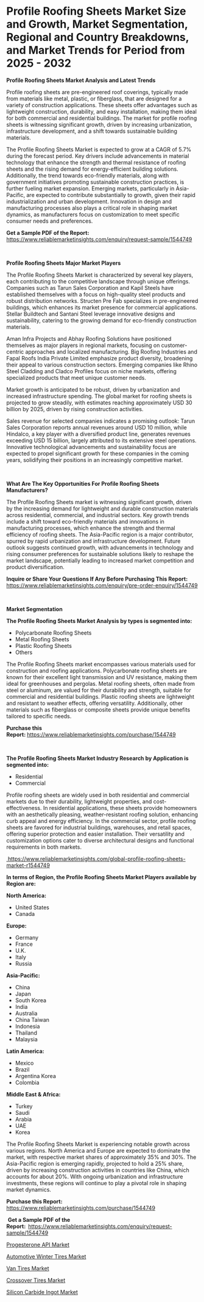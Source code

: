 <p><h1>Profile Roofing Sheets Market Size and Growth, Market Segmentation, Regional and Country Breakdowns, and Market Trends for Period from 2025 -  2032</h1></p><p><strong>Profile Roofing Sheets Market Analysis and Latest Trends</strong></p>
<p><p>Profile roofing sheets are pre-engineered roof coverings, typically made from materials like metal, plastic, or fiberglass, that are designed for a variety of construction applications. These sheets offer advantages such as lightweight construction, durability, and easy installation, making them ideal for both commercial and residential buildings. The market for profile roofing sheets is witnessing significant growth, driven by increasing urbanization, infrastructure development, and a shift towards sustainable building materials.</p><p>The Profile Roofing Sheets Market is expected to grow at a CAGR of 5.7% during the forecast period. Key drivers include advancements in material technology that enhance the strength and thermal resistance of roofing sheets and the rising demand for energy-efficient building solutions. Additionally, the trend towards eco-friendly materials, along with government initiatives promoting sustainable construction practices, is further fueling market expansion. Emerging markets, particularly in Asia-Pacific, are expected to contribute substantially to growth, given their rapid industrialization and urban development. Innovation in design and manufacturing processes also plays a critical role in shaping market dynamics, as manufacturers focus on customization to meet specific consumer needs and preferences.</p></p>
<p><strong>Get a Sample PDF of the Report:&nbsp;</strong> <a href="https://www.reliablemarketinsights.com/enquiry/request-sample/1544749?utm_campaign=2129&utm_medium=2&utm_source=Github&utm_content=ia&utm_term=30012025&utm_id=profile-roofing-sheets">https://www.reliablemarketinsights.com/enquiry/request-sample/1544749</a></p>
<p>&nbsp;</p>
<p><strong>Profile Roofing Sheets Major Market Players</strong></p>
<p><p>The Profile Roofing Sheets Market is characterized by several key players, each contributing to the competitive landscape through unique offerings. Companies such as Tarun Sales Corporation and Kapil Steels have established themselves with a focus on high-quality steel products and robust distribution networks. Structen Pre Fab specializes in pre-engineered buildings, which enhances its market presence for commercial applications. Stellar Buildtech and Santani Steel leverage innovative designs and sustainability, catering to the growing demand for eco-friendly construction materials.</p><p>Aman Infra Projects and Abhay Roofing Solutions have positioned themselves as major players in regional markets, focusing on customer-centric approaches and localized manufacturing. Big Roofing Industries and Fapal Roofs India Private Limited emphasize product diversity, broadening their appeal to various construction sectors. Emerging companies like Rhino Steel Cladding and Cladco Profiles focus on niche markets, offering specialized products that meet unique customer needs.</p><p>Market growth is anticipated to be robust, driven by urbanization and increased infrastructure spending. The global market for roofing sheets is projected to grow steadily, with estimates reaching approximately USD 30 billion by 2025, driven by rising construction activities.</p><p>Sales revenue for selected companies indicates a promising outlook: Tarun Sales Corporation reports annual revenues around USD 10 million, while Hindalco, a key player with a diversified product line, generates revenues exceeding USD 15 billion, largely attributed to its extensive steel operations. Innovative technological advancements and sustainability focus are expected to propel significant growth for these companies in the coming years, solidifying their positions in an increasingly competitive market.</p></p>
<p>&nbsp;</p>
<p><strong>What Are The Key Opportunities For Profile Roofing Sheets Manufacturers?</strong></p>
<p><p>The Profile Roofing Sheets market is witnessing significant growth, driven by the increasing demand for lightweight and durable construction materials across residential, commercial, and industrial sectors. Key growth trends include a shift toward eco-friendly materials and innovations in manufacturing processes, which enhance the strength and thermal efficiency of roofing sheets. The Asia-Pacific region is a major contributor, spurred by rapid urbanization and infrastructure development. Future outlook suggests continued growth, with advancements in technology and rising consumer preferences for sustainable solutions likely to reshape the market landscape, potentially leading to increased market competition and product diversification.</p></p>
<p><strong>Inquire or Share Your Questions If Any Before Purchasing This Report:</strong> <a href="https://www.reliablemarketinsights.com/enquiry/pre-order-enquiry/1544749?utm_campaign=2129&utm_medium=2&utm_source=Github&utm_content=ia&utm_term=30012025&utm_id=profile-roofing-sheets">https://www.reliablemarketinsights.com/enquiry/pre-order-enquiry/1544749</a></p>
<p>&nbsp;</p>
<p><strong>Market Segmentation</strong></p>
<p><strong>The Profile Roofing Sheets Market Analysis by types is segmented into:</strong></p>
<p><ul><li>Polycarbonate Roofing Sheets</li><li>Metal Roofing Sheets</li><li>Plastic Roofing Sheets</li><li>Others</li></ul></p>
<p><p>The Profile Roofing Sheets market encompasses various materials used for construction and roofing applications. Polycarbonate roofing sheets are known for their excellent light transmission and UV resistance, making them ideal for greenhouses and pergolas. Metal roofing sheets, often made from steel or aluminum, are valued for their durability and strength, suitable for commercial and residential buildings. Plastic roofing sheets are lightweight and resistant to weather effects, offering versatility. Additionally, other materials such as fiberglass or composite sheets provide unique benefits tailored to specific needs.</p></p>
<p><strong>Purchase this Report:&nbsp;</strong><a href="https://www.reliablemarketinsights.com/purchase/1544749?utm_campaign=2129&utm_medium=2&utm_source=Github&utm_content=ia&utm_term=30012025&utm_id=profile-roofing-sheets">https://www.reliablemarketinsights.com/purchase/1544749</a></p>
<p>&nbsp;</p>
<p><strong>The Profile Roofing Sheets Market Industry Research by Application is segmented into:</strong></p>
<p><ul><li>Residential</li><li>Commercial</li></ul></p>
<p><p>Profile roofing sheets are widely used in both residential and commercial markets due to their durability, lightweight properties, and cost-effectiveness. In residential applications, these sheets provide homeowners with an aesthetically pleasing, weather-resistant roofing solution, enhancing curb appeal and energy efficiency. In the commercial sector, profile roofing sheets are favored for industrial buildings, warehouses, and retail spaces, offering superior protection and easier installation. Their versatility and customization options cater to diverse architectural designs and functional requirements in both markets.</p></p>
<p><a href="https://www.reliablemarketinsights.com/global-profile-roofing-sheets-market-r1544749?utm_campaign=2129&utm_medium=2&utm_source=Github&utm_content=ia&utm_term=30012025&utm_id=profile-roofing-sheets">&nbsp;https://www.reliablemarketinsights.com/global-profile-roofing-sheets-market-r1544749</a></p>
<p><strong>In terms of Region, the Profile Roofing Sheets Market Players available by Region are:</strong></p>
<p>
    <p> <strong> North America: </strong>
        <ul>
            <li>United States</li>
            <li>Canada</li>
        </ul>
        </p> 
    <p> <strong> Europe: </strong>
        <ul>
            <li>Germany</li>
            <li>France</li>
            <li>U.K.</li>
            <li>Italy</li>
            <li>Russia</li>
        </ul>
        </p> 
    <p> <strong> Asia-Pacific: </strong>
        <ul>
            <li>China</li>
            <li>Japan</li>
            <li>South Korea</li>
            <li>India</li>
            <li>Australia</li>
            <li>China Taiwan</li>
            <li>Indonesia</li>
            <li>Thailand</li>
            <li>Malaysia</li>
        </ul>
        </p> 
    <p> <strong> Latin America: </strong>
        <ul>
            <li>Mexico</li>
            <li>Brazil</li>
            <li>Argentina Korea</li>
            <li>Colombia</li>
        </ul>
        </p> 
    <p> <strong> Middle East & Africa: </strong>
        <ul>
            <li>Turkey</li>
            <li>Saudi</li>
            <li>Arabia</li>
            <li>UAE</li>
            <li>Korea</li>
        </ul>
    </p>
    </p>
<p><p>The Profile Roofing Sheets Market is experiencing notable growth across various regions. North America and Europe are expected to dominate the market, with respective market shares of approximately 35% and 30%. The Asia-Pacific region is emerging rapidly, projected to hold a 25% share, driven by increasing construction activities in countries like China, which accounts for about 20%. With ongoing urbanization and infrastructure investments, these regions will continue to play a pivotal role in shaping market dynamics.</p></p>
<p><strong>Purchase this Report: </strong><a href="https://www.reliablemarketinsights.com/purchase/1544749?utm_campaign=2129&utm_medium=2&utm_source=Github&utm_content=ia&utm_term=30012025&utm_id=profile-roofing-sheets">https://www.reliablemarketinsights.com/purchase/1544749</a></p>
<p>&nbsp;<strong>Get a Sample PDF of the Report:&nbsp;&nbsp;</strong><a href="https://www.reliablemarketinsights.com/enquiry/request-sample/1544749?utm_campaign=2129&utm_medium=2&utm_source=Github&utm_content=ia&utm_term=30012025&utm_id=profile-roofing-sheets">https://www.reliablemarketinsights.com/enquiry/request-sample/1544749</a></p>
<p><strong></strong></p>
<p><p><a href="https://github.com/paganellijanene17/Market-Research-Report-List-1/blob/main/progesterone-api-market.md?utm_campaign=2129&utm_medium=2&utm_source=Github&utm_content=ia&utm_term=30012025&utm_id=profile-roofing-sheets">Progesterone API Market</a></p><p><a href="https://www.linkedin.com/pulse/competitive-analysis-automotive-winter-tires-market-notbc?utm_campaign=2129&utm_medium=2&utm_source=Github&utm_content=ia&utm_term=30012025&utm_id=profile-roofing-sheets">Automotive Winter Tires Market</a></p><p><a href="https://www.linkedin.com/pulse/year-on-year-growth-van-tires-market-86-cagr-from-2025-epy4e?utm_campaign=2129&utm_medium=2&utm_source=Github&utm_content=ia&utm_term=30012025&utm_id=profile-roofing-sheets">Van Tires Market</a></p><p><a href="https://www.linkedin.com/pulse/growth-projections-crossover-tires-market-comprehensive-analysis-ybbbc?utm_campaign=2129&utm_medium=2&utm_source=Github&utm_content=ia&utm_term=30012025&utm_id=profile-roofing-sheets">Crossover Tires Market</a></p><p><a href="https://github.com/tselahiara/Market-Research-Report-List-1/blob/main/silicon-carbide-ingot-market.md?utm_campaign=2129&utm_medium=2&utm_source=Github&utm_content=ia&utm_term=30012025&utm_id=profile-roofing-sheets">Silicon Carbide Ingot Market</a></p></p>